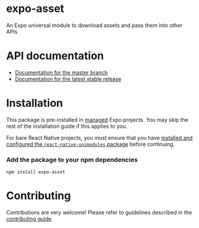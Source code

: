# expo-asset

An Expo universal module to download assets and pass them into other APIs

# API documentation

- [Documentation for the master branch](https://github.com/expo/expo/blob/master/docs/pages/versions/unversioned/sdk/asset.md)
- [Documentation for the latest stable release](https://docs.expo.io/versions/latest/sdk/asset/)

# Installation

This package is pre-installed in [managed](https://docs.expo.io/versions/latest/introduction/managed-vs-bare/) Expo projects. You may skip the rest of the installation guide if this applies to you.

For bare React Native projects, you must ensure that you have [installed and configured the `react-native-unimodules` package](https://github.com/unimodules/react-native-unimodules) before continuing.

### Add the package to your npm dependencies

```
npm install expo-asset
```

# Contributing

Contributions are very welcome! Please refer to guidelines described in the [contributing guide]( https://github.com/expo/expo#contributing).
